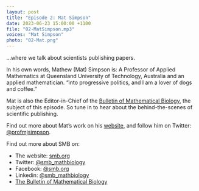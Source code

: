 ```yaml
---
layout: post
title: "Episode 2: Mat Simpson"
date: 2023-06-23 15:00:00 +1100
file: "02-MatSimpson.mp3"
voices: "Mat Simpson"
photo: "02-Mat.png"
---
```


…where we talk about scientists publishing papers.

In his own words, Mathew (Mat) Simpson is:
A Professor of Applied Mathematics at Queensland University of Technology, Australia and an applied mathematician. 
“into progressive politics, and I am a lover of dogs and coffee.”

Mat is also the Editor-in-Chief of the [Bulletin of Mathematical Biology](https://www.springer.com/journal/11538), the subject of this episode. So tune in to hear about the behind-the-scenes of scientific publishing.

Find out more about Mat’s work on his [website](http://www.mj-simpson.com), and follow him on Twitter: [@profmjsimpson](http://twitter.com/profmjsimpson).

Find out more about SMB on:
- The website: [smb.org](https://www.smb.org/)
- Twitter: [@smb_mathbiology](https://twitter.com/smb_mathbiology)
- Facebook: [@smb.org](https://www.facebook.com/smb.org/)
- Linkedin: [@smb_mathbiology](http://www.linkedin.com/company/smb-mathbiology/)
- [The Bulletin of Mathematical Biology](https://www.springer.com/journal/11538)
